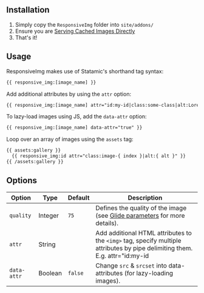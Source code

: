 ## Installation

1. Simply copy the `ResponsiveImg` folder into `site/addons/`
2. Ensure you are [Serving Cached Images Directly](https://docs.statamic.com/tags/glide#serving-cached-images)
3. That's it!

## Usage

ResponsiveImg makes use of Statamic's shorthand tag syntax:

```html
{{ responsive_img:[image_name] }}
```

Add additional attributes by using the `attr` option:

```html
{{ responsive_img:[image_name] attr="id:my-id|class:some-class|alt:Lorem Ipsum" }}
```

To lazy-load images using JS, add the `data-attr` option:

```html
{{ responsive_img:[image_name] data-attr="true" }}
```

Loop over an array of images using the `assets` tag:

```html
{{ assets:gallery }}
  {{ responsive_img:id attr="class:image-{ index }|alt:{ alt }" }}
{{ /assets:gallery }}
```

## Options

| Option | Type | Default | Description |
|--------|------|---------|-------------|
| `quality` | Integer | `75` | Defines the quality of the image (see [Glide parameters](https://docs.statamic.com/tags/glide#parameters) for more details). |
| `attr` | String | | Add additional HTML attributes to the `<img>` tag, specify multiple attributes by pipe delimiting them. E.g. attr="id:my-id|class:some-class". |
| `data-attr` | Boolean | `false` | Change `src` & `srcset` into data-attributes (for lazy-loading images). |
